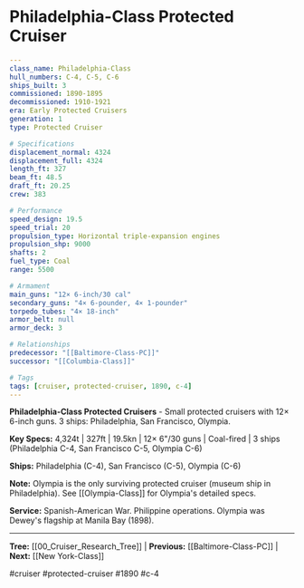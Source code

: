 # Philadelphia-Class Protected Cruiser

```yaml
---
class_name: Philadelphia-Class
hull_numbers: C-4, C-5, C-6
ships_built: 3
commissioned: 1890-1895
decommissioned: 1910-1921
era: Early Protected Cruisers
generation: 1
type: Protected Cruiser

# Specifications
displacement_normal: 4324
displacement_full: 4324
length_ft: 327
beam_ft: 48.5
draft_ft: 20.25
crew: 383

# Performance
speed_design: 19.5
speed_trial: 20
propulsion_type: Horizontal triple-expansion engines
propulsion_shp: 9000
shafts: 2
fuel_type: Coal
range: 5500

# Armament
main_guns: "12× 6-inch/30 cal"
secondary_guns: "4× 6-pounder, 4× 1-pounder"
torpedo_tubes: "4× 18-inch"
armor_belt: null
armor_deck: 3

# Relationships
predecessor: "[[Baltimore-Class-PC]]"
successor: "[[Columbia-Class]]"

# Tags
tags: [cruiser, protected-cruiser, 1890, c-4]
---
```

**Philadelphia-Class Protected Cruisers** - Small protected cruisers with 12× 6-inch guns. 3 ships: Philadelphia, San Francisco, Olympia.

**Key Specs:** 4,324t | 327ft | 19.5kn | 12× 6"/30 guns | Coal-fired | 3 ships (Philadelphia C-4, San Francisco C-5, Olympia C-6)

**Ships:** Philadelphia (C-4), San Francisco (C-5), Olympia (C-6)

**Note:** Olympia is the only surviving protected cruiser (museum ship in Philadelphia). See [[Olympia-Class]] for Olympia's detailed specs.

**Service:** Spanish-American War. Philippine operations. Olympia was Dewey's flagship at Manila Bay (1898).

---
**Tree:** [[00_Cruiser_Research_Tree]] | **Previous:** [[Baltimore-Class-PC]] | **Next:** [[New York-Class]]

#cruiser #protected-cruiser #1890 #c-4

